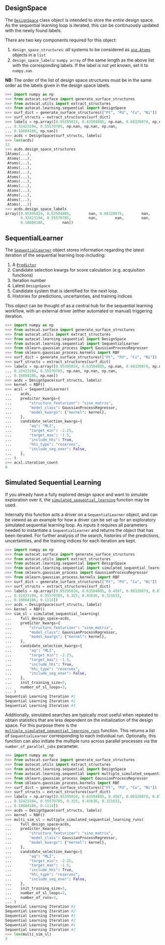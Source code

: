 ## DesignSpace

The
[`DesignSpace`](../../API/Learning/sequential.md#autocat.learning.sequential.DesignSpace) 
class object is intended to store the 
*entire* design space. As the sequential learning
loop is iterated, this can be continuously updated
with the newly found labels.

There are two key components required for this object:

1. `design_space_structures`: *all* systems to be considered as 
[`ase.Atoms`](https://wiki.fysik.dtu.dk/ase/ase/atoms.html#module-ase.atoms) 
objects in a `list`
2. `design_space_labels`: `numpy array` of the same length as the above list
with the corresponding labels. If the label is not yet
known, set it to `numpy.nan`

**NB:** The order of the list of design space structures must
be in the same order as the labels given in the 
design space labels. 

```py
>>> import numpy as np
>>> from autocat.surface import generate_surface_structures
>>> from autocat.utils import extract_structures
>>> from autocat.learning.sequential import DesignSpace
>>> surf_dict = generate_surface_structures(["Pt", "Pd", "Cu", "Ni"])
>>> surf_structs = extract_structures(surf_dict)
>>> labels = np.array([0.95395024, 0.63504885, np.nan, 0.08320879, np.nan,
... 0.32423194, 0.55570785, np.nan, np.nan, np.nan,
... 0.18884186, np.nan])
>>> acds = DesignSpace(surf_structs, labels)
>>> len(acds)
12
>>> acds.design_space_structures
[Atoms(...),
 Atoms(...),
 Atoms(...),
 Atoms(...),
 Atoms(...),
 Atoms(...),
 Atoms(...),
 Atoms(...),
 Atoms(...),
 Atoms(...),
 Atoms(...),
 Atoms(...)]
>>> acds.design_space_labels
array([0.95395024, 0.63504885,        nan, 0.08320879,        nan,
       0.32423194, 0.55570785,        nan,        nan,        nan,
       0.18884186,        nan])
```


## SequentialLearner

The 
[`SequentialLearner`](../../API/Learning/sequential.md#autocat.learning.sequential.SequentialLearner) 
object stores information regarding the latest 
iteration of the sequential learning loop including:

1. A [`Predictor`](../../API/Learning/predictors.md#autocat.learning.predictors.Predictor)
2. Candidate selection kwargs for score calculation (e.g. acquisition functions)
3. Iteration number
4. Latest `DesignSpace`
5. Candidate system that is identified for the next loop.
6. Histories for predictions, uncertainties, and training indices

This object can be thought of as a central hub for the 
sequential learning workflow, with an external driver 
(either automated or manual) triggering iteration.

```py
>>> import numpy as np
>>> from autocat.surface import generate_surface_structures
>>> from autocat.utils import extract_structures
>>> from autocat.learning.sequential import DesignSpace
>>> from autocat.learning.sequential import SequentialLearner
>>> from sklearn.gaussian_process import GaussianProcessRegressor
>>> from sklearn.gaussian_process.kernels import RBF
>>> surf_dict = generate_surface_structures(["Pt", "Pd", "Cu", "Ni"])
>>> surf_structs = extract_structures(surf_dict)
>>> labels = np.array([0.95395024, 0.63504885, np.nan, 0.08320879, np.nan,
... 0.32423194, 0.55570785, np.nan, np.nan, np.nan,
... 0.18884186, np.nan])
>>> acds = DesignSpace(surf_structs, labels)
>>> kernel = RBF()
>>> acsl = SequentialLearner(
...    acds,
...    predictor_kwargs={
...        "structure_featurizer": "sine_matrix",
...        "model_class": GaussianProcessRegressor,
...        "model_kwargs": {"kernel": kernel},
...    },
...    candidate_selection_kwargs={
...        "aq": "MLI",
...        "target_min": -2.25,
...        "target_max": -1.5,
...        "include_hhi": True,
...        "hhi_type": "reserves",
...        "include_seg_ener": False,
...    },
... )
>>> acsl.iteration_count
0
```

## Simulated Sequential Learning

If you already have a fully explored design space and want
to simulate exploration over it, the 
[`simulated_sequential_learning`](../../API/Learning/sequential.md#autocat.learning.sequential.simulated_sequential_learning) 
function may be used.

Internally this function acts a driver on a `SequentialLearner` object, and can be 
viewed as an example for how a driver can be set up for an exploratory simulated 
sequential learning loop. As inputs it requires all parameters needed to instantiate 
a `SequentialLearner` and returns the object that has been iterated. For further analysis 
of the search, histories of the predictions, uncertainties, and the training indices for 
each iteration are kept.

```py
>>> import numpy as np
>>> from autocat.surface import generate_surface_structures
>>> from autocat.utils import extract_structures
>>> from autocat.learning.sequential import DesignSpace
>>> from autocat.learning.sequential import simulated_sequential_learning
>>> from sklearn.gaussian_process import GaussianProcessRegressor
>>> from sklearn.gaussian_process.kernels import RBF
>>> surf_dict = generate_surface_structures(["Pt", "Pd", "Cu", "Ni"])
>>> surf_structs = extract_structures(surf_dict)
>>> labels = np.array([0.95395024, 0.63504885, 0.4567, 0.08320879, 0.87779,
... 0.32423194, 0.55570785, 0.325, 0.43616, 0.321632,
... 0.18884186, 0.1114])
>>> acds = DesignSpace(surf_structs, labels)
>>> kernel = RBF()
>>> sim_sl = simulated_sequential_learning(
...    full_design_space=acds,
...    predictor_kwargs={
...        "structure_featurizer": "sine_matrix",
...        "model_class": GaussianProcessRegressor,
...        "model_kwargs": {"kernel": kernel},
...    },
...    candidate_selection_kwargs={
...        "aq": "MLI",
...        "target_min": -2.25,
...        "target_max": -1.5,
...        "include_hhi": True,
...        "hhi_type": "reserves",
...        "include_seg_ener": False,
...    },
...    init_training_size=5,
...    number_of_sl_loops=3,
... )
Sequential Learning Iteration #1
Sequential Learning Iteration #2
Sequential Learning Iteration #3
```

Additionally, simulated searches are typically most useful when repeated to obtain 
statistics that are less dependent on the initialization of the design space. For this 
purpose there is the 
[`multiple_simulated_sequential_learning_runs`](../../API/Learning/sequential.md#autocat.learning.sequential.multiple_simulated_sequential_learning_runs) 
function. This returns a list of `SequentialLearner` corresponding to each individual run. Optionally, 
this function can also initiate the multiple runs across parallel processes via the 
`number_of_parallel_jobs` parameter.

```py
>>> import numpy as np
>>> from autocat.surface import generate_surface_structures
>>> from autocat.utils import extract_structures
>>> from autocat.learning.sequential import DesignSpace
>>> from autocat.learning.sequential import multiple_simulated_sequential_learning_runs
>>> from sklearn.gaussian_process import GaussianProcessRegressor
>>> from sklearn.gaussian_process.kernels import RBF
>>> surf_dict = generate_surface_structures(["Pt", "Pd", "Cu", "Ni"])
>>> surf_structs = extract_structures(surf_dict)
>>> labels = np.array([0.95395024, 0.63504885, 0.4567, 0.08320879, 0.87779,
... 0.32423194, 0.55570785, 0.325, 0.43616, 0.321632,
... 0.18884186, 0.1114])
>>> acds = DesignSpace(surf_structs, labels)
>>> kernel = RBF()
>>> multi_sim_sl = multiple_simulated_sequential_learning_runs(
...    full_design_space=acds,
...    predictor_kwargs={
...        "structure_featurizer": "sine_matrix",
...        "model_class": GaussianProcessRegressor,
...        "model_kwargs": {"kernel": kernel},
...    },
...    candidate_selection_kwargs={
...        "aq": "MLI",
...        "target_min": -2.25,
...        "target_max": -1.5,
...        "include_hhi": True,
...        "hhi_type": "reserves",
...        "include_seg_ener": False,
...    },
...    init_training_size=5,
...    number_of_sl_loops=2,
...    number_of_runs=3,
... )
Sequential Learning Iteration #1
Sequential Learning Iteration #2
Sequential Learning Iteration #1
Sequential Learning Iteration #2
Sequential Learning Iteration #1
Sequential Learning Iteration #2
>>> len(multi_sim_sl)
3
```